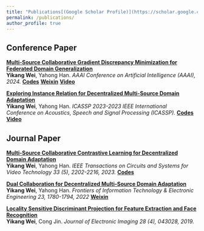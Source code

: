 ```yaml
---
title: "Publications[(Google Scholar Profile)](https://scholar.google.com/citations?user=KqlFWhIAAAAJ&hl=zh-CN)"
permalink: /publications/
author_profile: true
---
```




## Conference Paper

<b>[Multi-Source Collaborative Gradient Discrepancy Minimization for Federated Domain Generalization](https://arxiv.org/abs/2401.10272)</b> <br> <b>Yikang Wei</b>, Yahong Han. <i>AAAI Conference on Artificial Intelligence (AAAI), 2024.</i> <b>[Codes](https://github.com/weiyikang/FedGM_torch)</b> <b>[Weixin]()</b> <b>[Video]()</b>

<b>[Exploring Instance Relation for Decentralized Multi-Source Domain Adaptation](https://ieeexplore.ieee.org/abstract/document/10096982)</b> <br> <b>Yikang Wei</b>, Yahong Han. <i>ICASSP 2023-2023 IEEE International Conference on Acoustics, Speech and Signal Processing (ICASSP).</i> <b>[Codes](https://gitee.com/luckyyk/irc-msda)</b> <b>[Video]()</b>

## Journal Paper

<b>[Multi-Source Collaborative Contrastive Learning for Decentralized Domain Adaptation](https://ieeexplore.ieee.org/abstract/document/9940295)</b> <br> <b>Yikang Wei</b>, Yahong Han. <i>IEEE Transactions on Circuits and Systems for Video Technology 33 (5), 2202-2216, 2023.</i> <b>[Codes](https://github.com/weiyikang/MCC-DA)</b>

<b>[Dual Collaboration for Decentralized Multi-Source Domain Adaptation](https://link.springer.com/article/10.1631/FITEE.2200284)</b> <br> <b>Yikang Wei</b>, Yahong Han. <i> Frontiers of Information Technology & Electronic Engineering 23, 1780-1794, 2022</i> <b>[Weixin](https://mp.weixin.qq.com/s?src=11&timestamp=1707115236&ver=5061&signature=FHy0XEEjjUkDn9wnOUyj7L1u1kXOi9yL4REil5HU8kF7L2pmnZo5I0jZNo8OBeNcnr6OCdbtptfkEvDeWmhk0Nz8FY7jytDEb7ygwml-pmuH277ftf1EyWstvh5munyf&new=1)</b>

<b>[Locality Sensitive Discriminant Projection for Feature Extraction and Face Recognition](https://www.researchgate.net/publication/335378525_Locality_Sensitive_Discriminant_Projection_for_Feature_Extraction_and_Face_Recognition)</b> <br> <b>Yikang Wei</b>, Cong Jin. <i> Journal of Electronic Imaging 28 (4), 043028, 2019.</i> 
